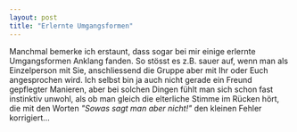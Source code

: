 ```yaml
---
layout: post
title: "Erlernte Umgangsformen"
---
```

Manchmal bemerke ich erstaunt, dass sogar bei mir einige erlernte Umgangsformen Anklang fanden. So stösst es z.B. sauer auf, wenn man als Einzelperson mit Sie, anschliessend die Gruppe aber mit Ihr oder Euch angesprochen wird. Ich selbst bin ja auch nicht gerade ein Freund gepflegter Manieren, aber bei solchen Dingen fühlt man sich schon fast instinktiv unwohl, als ob man gleich die elterliche Stimme im Rücken hört, die mit den Worten *"Sowas sagt man aber nicht!"* den kleinen Fehler korrigiert… 
